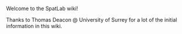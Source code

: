 Welcome to the SpatLab wiki!



Thanks to Thomas Deacon @ University of Surrey for a lot of the initial information in this wiki.